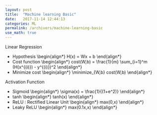 ```yaml
---
layout: post
title:  "Machine learning Basic"
date:   2017-11-14 12:44:13
categories: ML
permalink: /archivers/machine-learning-basic
use_math: true
---
```

Linear Regression

* Hypothesis
\begin{align\*}
  H(x) = Wx + b
\end{align\*}
* Cost function
\begin{align\*}
  cost(W,b) = \frac{1}{m} \sum_{i=1}^m (H(x^{(i)}) - y^{(i)})^2
\end{align\*}
* Minimize cost
\begin{align\*}
  \minimize_{W,b} cost(W,b)
\end{align\*}


Activation Function

* Sigmoid
\begin{align\*}
  \sigma(x) = \frac{1}{(1+e^2)}
\end{align\*}
* tanh
\begin{align\*}
  tanh(x)
\end{align\*}
* ReLU : Rectified Linear Unit
\begin{align\*}
  max(0,x)
\end{align\*}
* Leaky ReLU
\begin{align\*}
  max(0.1x,x)
\end{align\*}
